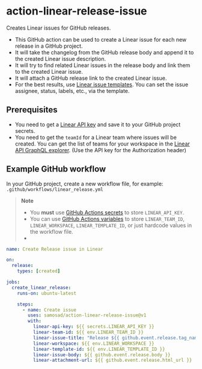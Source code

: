 # action-linear-release-issue

Creates Linear issues for GitHub releases.

- This GitHub action can be used to create a Linear issue for each new release in a GitHub project.
- It will take the changelog from the GitHub release body and append it to the created Linear issue description.
- It will try to find related Linear issues in the release body and link them to the created Linear issue.
- It will attach a GitHub release link to the created Linear issue.
- For the best results, use [Linear issue templates](https://linear.app/docs/issue-templates). You can set the issue assignee, status, labels, etc., via the template.

## Prerequisites

- You need to get a [Linear API key](https://linear.app/settings/api) and save it to your GitHub project secrets.
- You need to get the `teamId` for a Linear team where issues will be created. You can get the list of teams for your workspace in the [Linear API GraphQL explorer](https://studio.apollographql.com/public/Linear-API/variant/current/explorer?explorerURLState=N4IgJg9gxgrgtgUwHYBcQC4QEcYIE4CeABACoICGcAzkcADpJFEoXW0NNNIRgI32NOTAJZgOQokkoJxTAL7iFSOSDlA). (Use the API key for the Authorization header)

## Example GitHub workflow

In your GitHub project, create a new workflow file, for example: `.github/workflows/linear_release.yml`

> **Note**
> - You **must** use [GitHub Actions secrets](https://docs.github.com/en/actions/security-guides/using-secrets-in-github-actions) to store `LINEAR_API_KEY`.
> - You can use [GitHub Actions variables](https://docs.github.com/en/actions/learn-github-actions/variables) to store `LINEAR_TEAM_ID`, `LINEAR_WORKSPACE`, `LINEAR_TEMPLATE_ID`, or just hardcode values in the workflow file.
> - 
```yaml
name: Create Release issue in Linear

on:
  release:
    types: [created]

jobs:
  create_linear_release:
    runs-on: ubuntu-latest

    steps:
      - name: Create issue
        uses: samosad/action-linear-release-issue@v1
        with:
          linear-api-key: ${{ secrets.LINEAR_API_KEY }}
          linear-team-id: ${{ env.LINEAR_TEAM_ID }}
          linear-issue-title: "Release ${{ github.event.release.tag_name }}"
          linear-workspace: ${{ env.LINEAR_WORKSPACE }}
          linear-template-id: ${{ env.LINEAR_TEMPLATE_ID }}
          linear-issue-body: ${{ github.event.release.body }}
          linear-attachment-url: ${{ github.event.release.html_url }}
```